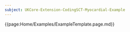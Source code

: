 ```yaml
---
subject: UKCore-Extension-CodingSCT-Myocardial-Example
---
```

{{page:Home/Examples/ExampleTemplate.page.md}}
